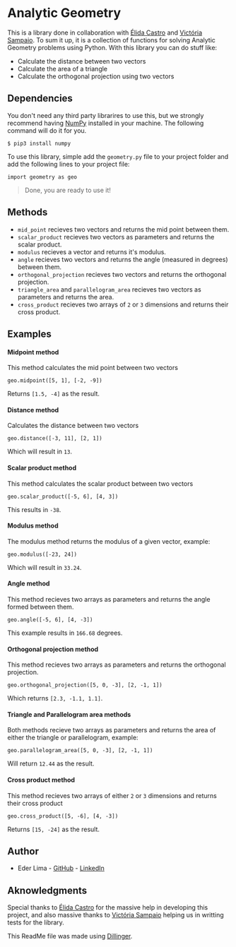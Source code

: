 # Analytic Geometry

This is a library done in collaboration with [Élida Castro](https://github.com/elidacastro) and [Victória Sampaio](https://github.com/suzuyay). To sum it up, it is a collection of functions for solving Analytic Geometry problems using Python. With this library you can do stuff like:

 - Calculate the distance between two vectors
 - Calculate the area of a triangle
 - Calculate the orthogonal projection using two vectors
 
## Dependencies

You don't need any third party librarires to use this, but we strongly recommend having [NumPy](https://github.com/numpy/numpy) installed in your machine. The following command will do it for you.

```
$ pip3 install numpy
```

To use this library, simple add the `geometry.py` file to your project folder and add the following lines to your project file:

```
import geometry as geo
```

> Done, you are ready to use it!

## Methods

- `mid_point` recieves two vectors and returns the mid point between them.
- `scalar_product` recieves two vectors as parameters and returns the scalar product.
- `modulus` recieves a vector and returns it's modulus.
- `angle` recieves two vectors and returns the angle (measured in degrees) between them.
- `orthogonal_projection` recieves two vectors and returns the orthogonal projection.
- `triangle_area` and `parallelogram_area` recieves two vectors as parameters and returns the area.
- `cross_product` recieves two arrays of `2` or `3` dimensions and returns their cross product.

## Examples

#### Midpoint method
This method calculates the mid point between two vectors

```
geo.midpoint([5, 1], [-2, -9])
```

Returns `[1.5, -4]` as the result.

#### Distance method
Calculates the distance between two vectors

```
geo.distance([-3, 11], [2, 1])
```

Which will result in `13`.

#### Scalar product method
This method calculates the scalar product between two vectors

```
geo.scalar_product([-5, 6], [4, 3])
```

This results in `-38`.

#### Modulus method
The modulus method returns the modulus of a given vector, example:

```
geo.modulus([-23, 24])
```

Which will result in `33.24`.

#### Angle method
This method recieves two arrays as parameters and returns the angle formed between them.

```
geo.angle([-5, 6], [4, -3])
```

This example results in `166.68` degrees.


#### Orthogonal projection method
This method recieves two arrays as parameters and returns the orthogonal projection.

```
geo.orthogonal_projection([5, 0, -3], [2, -1, 1])
```

Which returns `[2.3, -1.1, 1.1]`.

#### Triangle and Parallelogram area methods

Both methods recieve two arrays as parameters and returns the area of either the triangle or parallelogram, example:

```
geo.parallelogram_area([5, 0, -3], [2, -1, 1])
```

Will return `12.44` as the result.

#### Cross product method

This method recieves two arrays of either `2` or `3` dimensions and returns their cross product

```
geo.cross_product([5, -6], [4, -3])
```

Returns `[15, -24]` as the result.

## Author
- Eder Lima - [GitHub](https://github.com/Nxrth-x) - [LinkedIn](https://linkedin.com/in/lima-eder)

## Aknowledgments

Special thanks to [Élida Castro](https://github.com/elidacastro) for the massive help in developing this project, and also massive thanks to [Victória Sampaio](https://github.com/suzuyay) helping us in writting tests for the library.

This ReadMe file was made using [Dillinger](https://dillinger.io).
